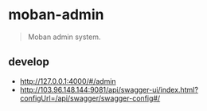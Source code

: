 # moban-admin
> Moban admin system.

## develop
- http://127.0.0.1:4000/#/admin
- http://103.96.148.144:9081/api/swagger-ui/index.html?configUrl=/api/swagger/swagger-config#/